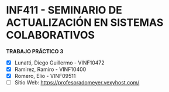 # **INF411 - SEMINARIO DE ACTUALIZACIÓN EN SISTEMAS COLABORATIVOS**
**TRABAJO PRÁCTICO 3**
- [x] Lunatti, Diego Guillermo - VINF10472
- [x] Ramirez, Ramiro - VINF10400
- [x] Romero, Elio - VINF09511
- [ ] Sitio Web: https://profesoradomeyer.vexyhost.com/
